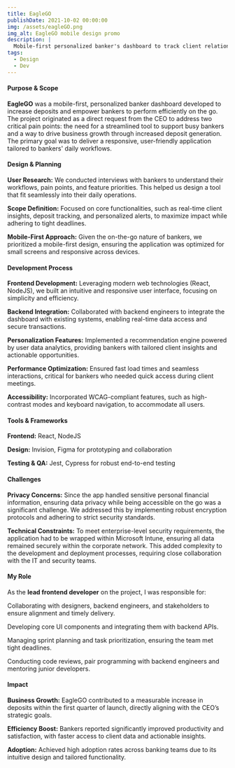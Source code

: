 ```yaml
---
title: EagleGO
publishDate: 2021-10-02 00:00:00
img: /assets/eagleGO.png
img_alt: EagleGO mobile design promo
description: |
  Mobile-first personalized banker's dashboard to track client relationships.
tags:
  - Design
  - Dev
---
```


#### Purpose & Scope

**EagleGO** was a mobile-first, personalized banker dashboard developed to increase deposits and empower bankers to perform efficiently on the go. The project originated as a direct request from the CEO to address two critical pain points: the need for a streamlined tool to support busy bankers and a way to drive business growth through increased deposit generation. The primary goal was to deliver a responsive, user-friendly application tailored to bankers' daily workflows.

#### Design & Planning

**User Research:** We conducted interviews with bankers to understand their workflows, pain points, and feature priorities. This helped us design a tool that fit seamlessly into their daily operations.

**Scope Definition:** Focused on core functionalities, such as real-time client insights, deposit tracking, and personalized alerts, to maximize impact while adhering to tight deadlines.

**Mobile-First Approach:** Given the on-the-go nature of bankers, we prioritized a mobile-first design, ensuring the application was optimized for small screens and responsive across devices.

#### Development Process

**Frontend Development:** Leveraging modern web technologies (React, NodeJS), we built an intuitive and responsive user interface, focusing on simplicity and efficiency.

**Backend Integration:** Collaborated with backend engineers to integrate the dashboard with existing systems, enabling real-time data access and secure transactions.

**Personalization Features:** Implemented a recommendation engine powered by user data analytics, providing bankers with tailored client insights and actionable opportunities.

**Performance Optimization:** Ensured fast load times and seamless interactions, critical for bankers who needed quick access during client meetings.

**Accessibility:** Incorporated WCAG-compliant features, such as high-contrast modes and keyboard navigation, to accommodate all users.

#### Tools & Frameworks

**Frontend:** React, NodeJS

**Design:** Invision, Figma for prototyping and collaboration

**Testing & QA:** Jest, Cypress for robust end-to-end testing

#### Challenges

**Privacy Concerns:** Since the app handled sensitive personal financial information, ensuring data privacy while being accessible on the go was a significant challenge. We addressed this by implementing robust encryption protocols and adhering to strict security standards.

**Technical Constraints:** To meet enterprise-level security requirements, the application had to be wrapped within Microsoft Intune, ensuring all data remained securely within the corporate network. This added complexity to the development and deployment processes, requiring close collaboration with the IT and security teams.

#### My Role

As the **lead frontend developer** on the project, I was responsible for:

Collaborating with designers, backend engineers, and stakeholders to ensure alignment and timely delivery.

Developing core UI components and integrating them with backend APIs.

Managing sprint planning and task prioritization, ensuring the team met tight deadlines.

Conducting code reviews, pair programming with backend engineers and mentoring junior developers.

#### Impact

**Business Growth:** EagleGO contributed to a measurable increase in deposits within the first quarter of launch, directly aligning with the CEO’s strategic goals.

**Efficiency Boost:** Bankers reported significantly improved productivity and satisfaction, with faster access to client data and actionable insights.

**Adoption:** Achieved high adoption rates across banking teams due to its intuitive design and tailored functionality.
